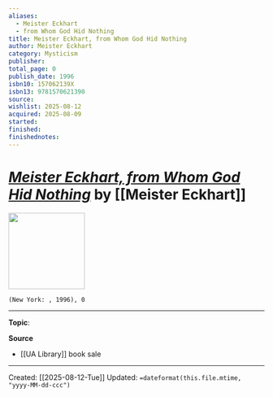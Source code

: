 ```yaml
---
aliases:
  - Meister Eckhart
  - from Whom God Hid Nothing
title: Meister Eckhart, from Whom God Hid Nothing
author: Meister Eckhart
category: Mysticism
publisher: 
total_page: 0
publish_date: 1996
isbn10: 157062139X
isbn13: 9781570621390
source: 
wishlist: 2025-08-12
acquired: 2025-08-09
started: 
finished: 
finishednotes:
---
```

# *[Meister Eckhart, from Whom God Hid Nothing]()* by [[Meister Eckhart]]

<img src="http://books.google.com/books/content?id=s01tQgAACAAJ&printsec=frontcover&img=1&zoom=1&source=gbs_api" width=150>

`(New York: , 1996), 0`



--- 
**Topic**: 

**Source**
- [[UA Library]] book sale 
 ---
Created: [[2025-08-12-Tue]]
Updated: `=dateformat(this.file.mtime, "yyyy-MM-dd-ccc")`
